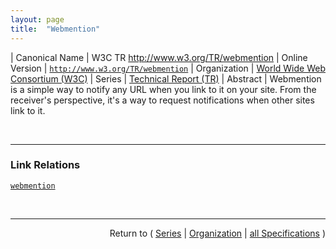 ```yaml
---
layout: page
title:  "Webmention"
---
```


| Canonical Name | W3C TR http://www.w3.org/TR/webmention
| Online Version | [`http://www.w3.org/TR/webmention`](http://www.w3.org/TR/webmention)
| Organization | [World Wide Web Consortium (W3C)](..)
| Series | [Technical Report (TR)](.)
| Abstract | Webmention is a simple way to notify any URL when you link to it on your site. From the receiver's perspective, it's a way to request notifications when other sites link to it.

<br/>
<hr/>

### Link Relations

[`webmention`](/concepts/link-relation/webmention "Webmention is a simple way to notify any URL when you link to it on your site. From the receiver's perspective, it's a way to request notifications when other sites link to it.")



<br/>
<hr/>

<p style="text-align: right">Return to ( <a href="./">Series</a> | <a href="../">Organization</a> | <a href="../../">all Specifications</a> )</p>